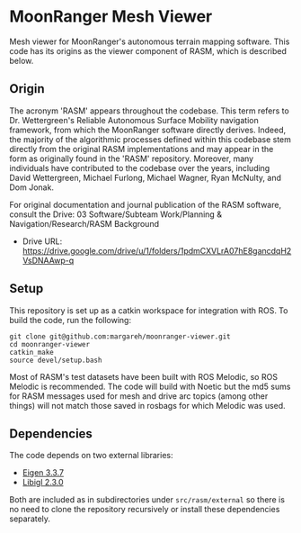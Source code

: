 # MoonRanger Mesh Viewer
Mesh  viewer for MoonRanger's autonomous terrain mapping software. This code has its origins as the viewer component of RASM, which is described below.

## Origin
The acronym 'RASM' appears throughout the codebase. This term refers to Dr. Wettergreen's Reliable Autonomous Surface Mobility navigation framework, from which the MoonRanger software directly derives. Indeed, the majority of the algorithmic processes defined within this codebase stem directly from the original RASM implementations and may appear in the form as originally found in the 'RASM' repository. Moreover, many individuals have contributed to the codebase over the years, including David Wettergreen, Michael Furlong, Michael Wagner, Ryan McNulty, and Dom Jonak.

For original documentation and journal publication of the RASM software, consult the Drive: 03 Software/Subteam Work/Planning & Navigation/Research/RASM Background
- Drive URL: https://drive.google.com/drive/u/1/folders/1pdmCXVLrA07hE8gancdqH2VsDNAAwp-q

## Setup
This repository is set up as a catkin workspace for integration with ROS. To build the code, run the following:
```
git clone git@github.com:margareh/moonranger-viewer.git
cd moonranger-viewer
catkin_make
source devel/setup.bash
```

Most of RASM's test datasets have been built with ROS Melodic, so ROS Melodic is recommended. The code will build with Noetic but the md5 sums for RASM messages used for mesh and drive arc topics (among other things) will not match those saved in rosbags for which Melodic was used.

## Dependencies
The code depends on two external libraries:
- [Eigen 3.3.7](https://gitlab.com/libeigen/eigen/-/tags/3.3.7)
- [Libigl 2.3.0](https://github.com/libigl/libigl/tree/v2.3.0)

Both are included as in subdirectories under `src/rasm/external` so there is no need to clone the repository recursively or install these dependencies separately.
